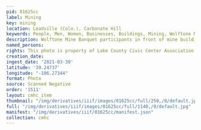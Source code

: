 ```yaml
---
pid: 01625cc
label: Mining
key: mining
location: Leadville (Colo.), Carbonate Hill
keywords: People, Men, Women, Businesses, Buildings, Mining, Wolftone Mine
description: Wolftone Mine Banquet participants in front of mine building
named_persons: 
rights: This photo is property of Lake County Civic Center Association.
creation_date: 
ingest_date: '2021-03-30'
latitude: '39.24737'
longitude: "-106.27344"
format: Photo
source: Scanned Negative
order: '1511'
layout: cmhc_item
thumbnail: "/img/derivatives/iiif/images/01625cc/full/250,/0/default.jpg"
full: "/img/derivatives/iiif/images/01625cc/full/1140,/0/default.jpg"
manifest: "/img/derivatives/iiif/01625cc/manifest.json"
collection: cmhc
---
```

